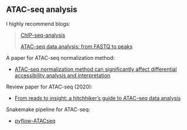## ATAC-seq analysis

I highly recommend blogs:
>[ChIP-seq-analysis](https://github.com/crazyhottommy/ChIP-seq-analysis)
>
>[ATAC-seq data analysis: from FASTQ to peaks](https://yiweiniu.github.io/blog/2019/03/ATAC-seq-data-analysis-from-FASTQ-to-peaks/)

A paper for ATAC-seq normalization method: 
- [ATAC-seq normalization method can significantly affect differential accessibility analysis and interpretation](https://epigeneticsandchromatin.biomedcentral.com/articles/10.1186/s13072-020-00342-y)

Review paper for ATAC-seq (2020): 
- [From reads to insight: a hitchhiker’s guide to ATAC-seq data analysis](https://genomebiology.biomedcentral.com/articles/10.1186/s13059-020-1929-3#Fig1)

Snakemake pipeline for ATAC-seq:
- [pyflow-ATACseq](https://github.com/crazyhottommy/pyflow-ATACseq)
